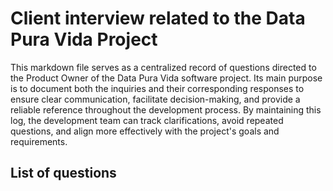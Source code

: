 # Client interview related to the Data Pura Vida Project

This markdown file serves as a centralized record of questions directed to the Product Owner of the Data Pura Vida software project. Its main purpose is to document both the inquiries and their corresponding responses to ensure clear communication, facilitate decision-making, and provide a reliable reference throughout the development process. By maintaining this log, the development team can track clarifications, avoid repeated questions, and align more effectively with the project's goals and requirements.

## List of questions
